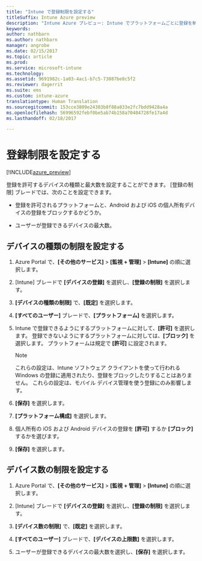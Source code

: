 ```yaml
---
title: "Intune で登録制限を設定する"
titleSuffix: Intune Azure preview
description: "Intune Azure プレビュー: Intune でプラットフォームごとに登録を制限し、デバイス登録の上限数を設定します。 "
keywords: 
author: nathbarn
ms.author: nathbarn
manager: angrobe
ms.date: 02/15/2017
ms.topic: article
ms.prod: 
ms.service: microsoft-intune
ms.technology: 
ms.assetid: 9691982c-1a03-4ac1-b7c5-73087be8c5f2
ms.reviewer: dagerrit
ms.suite: ems
ms.custom: intune-azure
translationtype: Human Translation
ms.sourcegitcommit: 153cce3809e24303b8f88a833e2fc7bdd9428a4a
ms.openlocfilehash: 56996592febf0be5ab74b158a70404728fe17a4d
ms.lasthandoff: 02/18/2017

---
```


# <a name="set-enrollment-restrictions"></a>登録制限を設定する 

[!INCLUDE[azure_preview](../includes/azure_preview.md)]

登録を許可するデバイスの種類と最大数を設定することができます。 [登録の制限] ブレードでは、次のことを設定できます。

- 登録を許可されるプラットフォームと、Android および iOS の個人所有デバイスの登録をブロックするかどうか。

- ユーザーが登録できるデバイスの最大数。

## <a name="set-device-type-restrictions"></a>デバイスの種類の制限を設定する

1. Azure Portal で、**[その他のサービス]** > **[監視 + 管理]** > **[Intune]** の順に選択します。

2. [Intune] ブレードで **[デバイスの登録]** を選択し、**[登録の制限]** を選択します。

3. **[デバイスの種類の制限]** で、**[既定]** を選択します。

4. **[すべてのユーザー]** ブレードで、**[プラットフォーム]** を選択します。

5. Intune で登録できるようにするプラットフォームに対して、**[許可]** を選択します。 登録できないようにするプラットフォームに対しては、**[ブロック]** を選択します。 プラットフォームは規定で **[許可]** に設定されます。 

    >[!NOTE]
    >これらの設定は、Intune ソフトウェア クライアントを使って行われる Windows の登録に適用されたり、登録をブロックしたりすることはありません。 これらの設定は、モバイル デバイス管理を使う登録にのみ影響します。 

6. **[保存]** を選択します。

7. **[プラットフォーム構成]** を選択します。

8. 個人所有の iOS および Android デバイスの登録を **[許可]** するか **[ブロック]** するかを選びます。

9. **[保存]** を選択します。

## <a name="set-device-limit-restrictions"></a>デバイス数の制限を設定する

1. Azure Portal で、**[その他のサービス]** > **[監視 + 管理]** > **[Intune]** の順に選択します。

2. [Intune] ブレードで **[デバイスの登録]** を選択し、**[登録の制限]** を選択します。

3. **[デバイス数の制限]** で、**[既定]** を選択します。

4. **[すべてのユーザー]** ブレードで、**[デバイスの上限数]** を選択します。

5. ユーザーが登録できるデバイスの最大数を選択し、**[保存]** を選択します。

